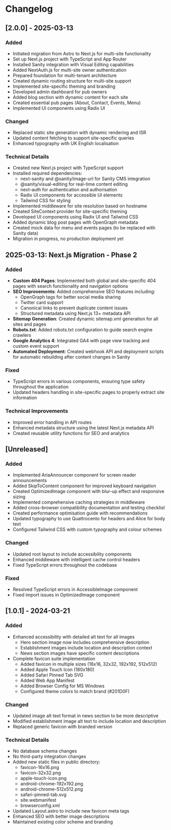 # Changelog

## [2.0.0] - 2025-03-13

### Added
- Initiated migration from Astro to Next.js for multi-site functionality
- Set up Next.js project with TypeScript and App Router
- Installed Sanity integration with Visual Editing capabilities
- Added NextAuth.js for multi-site owner authentication
- Prepared foundation for multi-tenant architecture
- Created dynamic routing structure for multi-site support
- Implemented site-specific theming and branding
- Developed admin dashboard for pub owners
- Added blog section with dynamic content for each site
- Created essential pub pages (About, Contact, Events, Menu)
- Implemented UI components using Radix UI

### Changed
- Replaced static site generation with dynamic rendering and ISR
- Updated content fetching to support site-specific queries
- Enhanced typography with UK English localisation

### Technical Details
- Created new Next.js project with TypeScript support
- Installed required dependencies:
  - next-sanity and @sanity/image-url for Sanity CMS integration
  - @sanity/visual-editing for real-time content editing
  - next-auth for authentication and authorisation
  - Radix UI components for accessible UI elements
  - Tailwind CSS for styling
- Implemented middleware for site resolution based on hostname
- Created SiteContext provider for site-specific theming
- Developed UI components using Radix UI and Tailwind CSS
- Added dynamic blog post pages with OpenGraph metadata
- Created mock data for menu and events pages (to be replaced with Sanity data)
- Migration in progress, no production deployment yet

## 2025-03-13: Next.js Migration - Phase 2

### Added
- **Custom 404 Pages**: Implemented both global and site-specific 404 pages with search functionality and navigation options
- **SEO Improvements**: Added comprehensive SEO features including:
  - OpenGraph tags for better social media sharing
  - Twitter card support
  - Canonical links to prevent duplicate content issues
  - Structured metadata using Next.js 13+ metadata API
- **Sitemap Generation**: Created dynamic sitemap.xml generation for all sites and pages
- **Robots.txt**: Added robots.txt configuration to guide search engine crawlers
- **Google Analytics 4**: Integrated GA4 with page view tracking and custom event support
- **Automated Deployment**: Created webhook API and deployment scripts for automatic rebuilding after content changes in Sanity

### Fixed
- TypeScript errors in various components, ensuring type safety throughout the application
- Updated headers handling in site-specific pages to properly extract site information

### Technical Improvements
- Improved error handling in API routes
- Enhanced metadata structure using the latest Next.js metadata API
- Created reusable utility functions for SEO and analytics

## [Unreleased]

### Added
- Implemented AriaAnnouncer component for screen reader announcements
- Added SkipToContent component for improved keyboard navigation
- Created OptimizedImage component with blur-up effect and responsive sizing
- Implemented comprehensive caching strategies in middleware
- Added cross-browser compatibility documentation and testing checklist
- Created performance optimisation guide with recommendations
- Updated typography to use Quattrocento for headers and Alice for body text
- Configured Tailwind CSS with custom typography and colour schemes

### Changed
- Updated root layout to include accessibility components
- Enhanced middleware with intelligent cache control headers
- Fixed TypeScript errors throughout the codebase

### Fixed
- Resolved TypeScript errors in AccessibleImage component
- Fixed import issues in OptimizedImage component

## [1.0.1] - 2024-03-21

### Added
- Enhanced accessibility with detailed alt text for all images
  - Hero section image now includes comprehensive description
  - Establishment images include location and description context
  - News section images have specific content descriptions
- Complete favicon suite implementation
  - Added favicon in multiple sizes (16x16, 32x32, 192x192, 512x512)
  - Added Apple Touch Icon (180x180)
  - Added Safari Pinned Tab SVG
  - Added Web App Manifest
  - Added Browser Config for MS Windows
  - Configured theme colors to match brand (#201D0F)

### Changed
- Updated image alt text format in news section to be more descriptive
- Modified establishment image alt text to include location and description
- Replaced generic favicon with branded version

### Technical Details
- No database schema changes
- No third-party integration changes
- Added new static files in public directory:
  - favicon-16x16.png
  - favicon-32x32.png
  - apple-touch-icon.png
  - android-chrome-192x192.png
  - android-chrome-512x512.png
  - safari-pinned-tab.svg
  - site.webmanifest
  - browserconfig.xml
- Updated Layout.astro to include new favicon meta tags
- Enhanced SEO with better image descriptions
- Maintained existing color scheme and branding